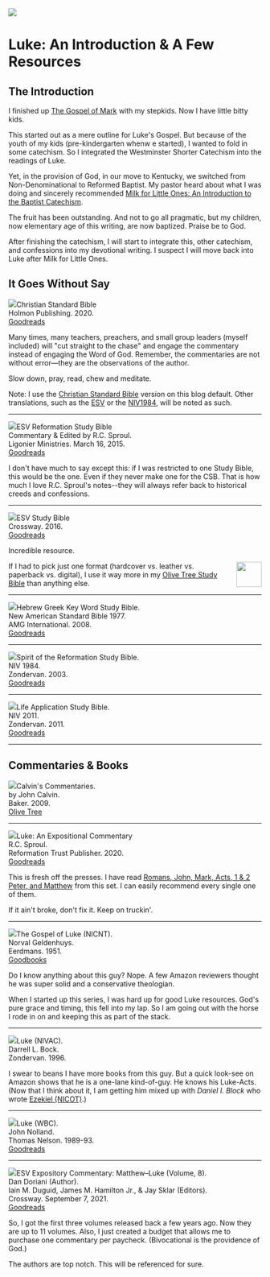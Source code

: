 <img class="intro-right" src="/images/art-luke.jpg">

# Luke: An Introduction & A Few Resources

## The Introduction

I finished up [The Gospel of Mark](/mark/mark00.md) with my stepkids. Now I have little bitty kids.

This started out as a mere outline for Luke's Gospel. But because of the youth of my kids (pre-kindergarten whenw e started), I wanted to fold in some catechism. So I integrated the Westminster Shorter Catechism into the readings of Luke.

Yet, in the provision of God, in our move to Kentucky, we switched from Non-Denominational to Reformed Baptist. My pastor heard about what I was doing and sincerely recommended [Milk for Little Ones: An Introduction to the Baptist Catechism](https://www.goodreads.com/book/show/57867604-milk-for-little-ones?from_search=true&from_srp=true&qid=YaqYvFO9b4&rank=1).

The fruit has been outstanding. And not to go all pragmatic, but my children, now elementary age of this writing, are now baptized. Praise be to God.

After finishing the catechism, I will start to integrate this, other catechism, and confessions into my devotional writing. I suspect I will move back into Luke after Milk for Little Ones.

## It Goes Without Say

<img src="/images/art-luke-portrait.jpg" hidden><img src="/images/bible-csb-study.jpg">Christian Standard Bible  
Holmon Publishing. 2020.  
[Goodreads](https://www.goodreads.com/book/show/30746885-csb-study-bible)

Many times, many teachers, preachers, and small group leaders (myself included) will "cut straight to the chase" and engage the commentary instead of engaging the Word of God. Remember, the commentaries are not without error—they are the observations of the author.

Slow down, pray, read, chew and meditate.

Note: I use the [Christian Standard Bible](https://csbible.com) version on this blog default. Other translations, such as the [ESV](https://www.crossway.org/bibles/) or the [NIV1984](https://bibleportal.com/version/NIV1984), will be noted as such.

<hr style="clear:both;">

<img src="/images/bible-esv-reformation-study-sproul.jpg">ESV Reformation Study Bible  
Commentary & Edited by R.C. Sproul.  
Ligonier Ministries. March 16, 2015.  
[Goodreads](https://www.goodreads.com/book/show/53529503-esv-reformation-study-bible?ac=1&from_search=true&qid=KXDsGlDfkm&rank=1)

I don't have much to say except this: if I was restricted to one Study Bible, this would be the one. Even if they never make one for the CSB. That is how much I love R.C. Sproul's notes--they will always refer back to historical creeds and confessions.

<hr style="clear:both;">

<img src="/images/bible-esv-study.jpg">ESV Study Bible  
Crossway. 2016.  
[Goodreads](https://www.goodreads.com/book/show/5031805-esv-study-bible?ac=1&from_search=true&qid=BEzDEv7NUE&rank=1)

Incredible resource.

<img style="margin-left: 10px; float: right; width: 50px" src="/images/icon-bible-olive-tree.png" src="/images/icon-bible-olive-tree.png">If I had to pick just one format (hardcover vs. leather vs. paperback vs. digital), I use it way more in my [Olive Tree Study Bible](https://www.olivetree.com) than anything else.  

<hr style="clear:both;">

<img src="/images/bible-key-word-study-nasb.jpg">Hebrew Greek Key Word Study Bible.  
New American Standard Bible 1977.  
AMG International. 2008.  
[Goodreads](https://www.goodreads.com/book/show/52820732-the-hebrew-greek-key-word-study-bible?from_search=true&from_srp=true&qid=P0A6P8R3yU&rank=2)

<hr style="clear:both;">

<img src="/images/bible-spirit-reformation-study-niv.jpg">Spirit of the Reformation Study Bible.  
NIV 1984.  
Zondervan. 2003.  
[Goodreads](https://www.goodreads.com/book/show/3421584-niv-spirit-of-the-reformation-study-bible)

<hr style="clear:both;">

<img src="/images/bible-life-application-study-niv.jpg">Life Application Study Bible.  
NIV 2011.  
Zondervan. 2011.  
[Goodreads](https://www.goodreads.com/book/show/14330625-niv-life-application-study-bible-second-edition)

<hr style="clear:both;">

## Commentaries & Books

<img src="/images/commentary-calvin-set-portrait.jpg">Calvin's Commentaries.  
by John Calvin.  
Baker. 2009.  
[Olive Tree](https://www.olivetree.com/store/product.php?productid=17517)

<hr style="clear:both;">

<img src="/images/commentary-luke-sproul.jpg" >Luke: An Expositional Commentary  
R.C. Sproul.  
Reformation Trust Publisher. 2020.  
[Goodreads](https://www.goodreads.com/book/show/55161506-luke?ac=1&from_search=true&qid=K4nUVlQD4D&rank=1)

This is fresh off the presses. I have read [Romans, John, Mark, Acts, 1 & 2 Peter, and Matthew](https://amzn.to/3jc5I02) from this set. I can easily recommend every single one of them.

If it ain't broke, don't fix it. Keep on truckin'.

<hr style="clear:both;">

<img src="/images/commentary-luke-geldenhuys.jpg" />The Gospel of Luke (NICNT).  
Norval Geldenhuys.  
Eerdmans. 1951.  
[Goodbooks](https://www.goodreads.com/book/show/2106649.Commentary_on_the_Gospel_of_Luke?ac=1&from_search=true&qid=pjpzVhBPMk&rank=3)

Do I know anything about this guy? Nope. A few Amazon reviewers thought he was super solid and a conservative theologian.

When I started up this series, I was hard up for good Luke resources. God's pure grace and timing, this fell into my lap.  So I am going out with the horse I rode in on and keeping this as part of the stack.  

<hr style="clear:both;">

<img src="https://images-na.ssl-images-amazon.com/images/I/514L+mWU6kL._SX331_BO1,204,203,200_.jpg" />Luke (NIVAC).  
Darrell L. Bock.  
Zondervan. 1996.

I swear to beans I have more books from this guy. But a quick look-see on Amazon shows that he is a one-lane kind-of-guy. He knows his Luke-Acts. (Now that I think about it, I am getting him mixed up with *Daniel I. Block* who wrote [Ezekiel (NICOT)](https://amzn.to/3azIXiq).)

<hr style="clear:both;">

<img src="/images/commentary-luke-nolland.jpg" />Luke (WBC).  
John Nolland.  
Thomas Nelson. 1989-93.  
[Goodreads](https://www.goodreads.com/book/show/151083514-word-biblical-commentary-vol-35a-luke-1?from_search=true&from_srp=true&qid=jlCakWA5r8&rank=1)

<hr style="clear:both;">

<img src="/images/commentary-matthew-luke-esv.jpg">ESV Expository Commentary: Matthew–Luke (Volume, 8).  
Dan Doriani (Author).  
Iain M. Duguid, James M. Hamilton Jr., & Jay Sklar (Editors).  
Crossway. September 7, 2021.  
[Goodreads](https://www.goodreads.com/book/show/50611048-esv-expository-commentary-volume-8?from_search=true&from_srp=true&qid=FBpWi6R83q&rank=1)

So, I got the first three volumes released back a few years ago. Now they are up to 11 volumes. Also, I just created a budget that allows me to purchase one commentary per paycheck. (Bivocational is the providence of God.)

The authors are top notch. This will be referenced for sure.